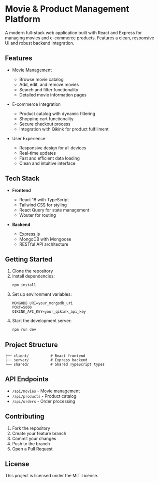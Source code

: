 
# Movie & Product Management Platform

A modern full-stack web application built with React and Express for managing movies and e-commerce products. Features a clean, responsive UI and robust backend integration.

## Features

- Movie Management
  - Browse movie catalog
  - Add, edit, and remove movies
  - Search and filter functionality
  - Detailed movie information pages

- E-commerce Integration
  - Product catalog with dynamic filtering
  - Shopping cart functionality
  - Secure checkout process
  - Integration with Qikink for product fulfillment

- User Experience
  - Responsive design for all devices
  - Real-time updates
  - Fast and efficient data loading
  - Clean and intuitive interface

## Tech Stack

- **Frontend**
  - React 18 with TypeScript
  - Tailwind CSS for styling
  - React Query for state management
  - Wouter for routing

- **Backend**
  - Express.js
  - MongoDB with Mongoose
  - RESTful API architecture

## Getting Started

1. Clone the repository
2. Install dependencies:
   ```bash
   npm install
   ```
3. Set up environment variables:
   ```env
   MONGODB_URI=your_mongodb_uri
   PORT=5000
   QIKINK_API_KEY=your_qikink_api_key
   ```
4. Start the development server:
   ```bash
   npm run dev
   ```

## Project Structure

```
├── client/          # React frontend
├── server/          # Express backend
└── shared/          # Shared TypeScript types
```

## API Endpoints

- `/api/movies` - Movie management
- `/api/products` - Product catalog
- `/api/orders` - Order processing

## Contributing

1. Fork the repository
2. Create your feature branch
3. Commit your changes
4. Push to the branch
5. Open a Pull Request

## License

This project is licensed under the MIT License.